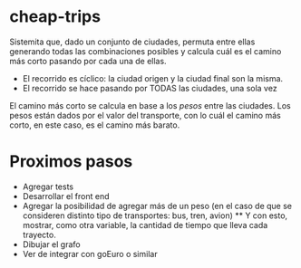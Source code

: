 # cheap-trips

Sistemita que, dado un conjunto de ciudades, permuta entre ellas generando todas las combinaciones posibles y calcula cuál es el camino más corto pasando por cada una de ellas.

* El recorrido es cíclico: la ciudad origen y la ciudad final son la misma.
* El recorrido se hace pasando por TODAS las ciudades, una sola vez

El camino más corto se calcula en base a los *pesos* entre las ciudades. Los pesos están dados por el valor del transporte, con lo cuál el camino más corto, en este caso, es el camino más barato.

# Proximos pasos
* Agregar tests
* Desarrollar el front end
* Agregar la posibilidad de agregar más de un peso (en el caso de que se consideren distinto tipo de transportes: bus, tren, avion)
** Y con esto, mostrar, como otra variable, la cantidad de tiempo que lleva cada trayecto.
* Dibujar el grafo
* Ver de integrar con goEuro o similar
